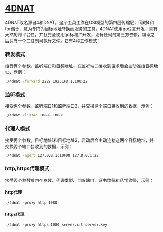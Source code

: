 # [4DNAT](https://github.com/dushixiang/4dnat)

4DNAT取名源自4和DNAT。这个工具工作在OSI模型的第四层传输层，同时4和for谐音，意为专门为目标地址转换而服务的工具。4DNAT使用go语言开发，具有天然的跨平台性，并且完全使用go标准库开发，没有任何的第三方依赖，编译之后只有一个二进制可执行文件。它有4种工作模式：

### 转发模式

接受两个参数，监听端口和目标地址，在监听端口接收到请求后会主动连接目标地址，示例：

```bash
./4dnat -forward 2222 192.168.1.100:22
```

### 监听模式

接受两个参数，监听端口1和监听端口2，并交换两个端口接收到的数据，示例：

```bash
./4dnat -listen 10000 10001
```

### 代理人模式

接受两个参数，目标地址1和目标地址2，启动后会主动连接这两个目标地址，并交换两个端口接收到的数据，示例：

```bash
./4dnat -agent 127.0.0.1:10000 127.0.0.1:22
```

### http/https代理模式

接受两个参数或四个参数，代理类型、监听端口、证书路径和私钥路径，示例：

#### http代理

```shell script
./4dnat -proxy http 1080
```

#### https代理

```shell script
./4dnat -proxy https 1080 server.crt server.key
```